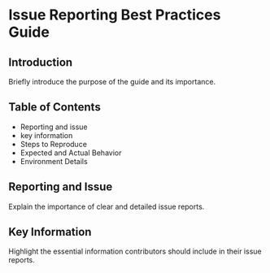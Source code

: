 # Issue Reporting Best Practices Guide

## Introduction
Briefly introduce the purpose of the guide and its importance.

## Table of Contents 
- Reporting and issue
- key information
- Steps to Reproduce
- Expected and Actual Behavior
- Environment Details
## Reporting and Issue
Explain the importance of clear and detailed issue reports.
## Key Information 
Highlight the essential information contributors should include in their issue reports.
